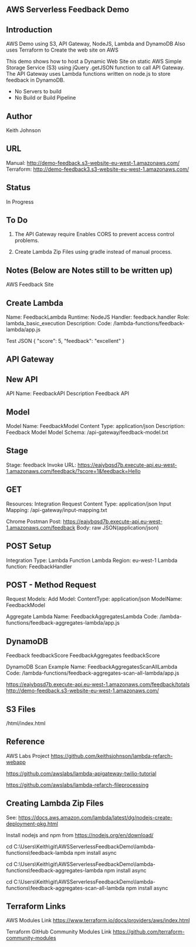 AWS Serverless Feedback Demo
----------------------------

Introduction
------------
AWS Demo using S3, API Gateway, NodeJS, Lambda and DynamoDB
Also uses Terraform to Create the web site on AWS

This demo shows how to host a Dynamic Web Site on static AWS Simple Storage Service (S3) using jQuery .getJSON function to call API Gateway.
The API Gateway uses Lambda functions written on node.js to store feedback in DynamoDB.

- No Servers to build
- No Build or Build Pipeline

Author
------ 
Keith Johnson

URL
---
Manual: http://demo-feedback.s3-website-eu-west-1.amazonaws.com/
Terraform: http://demo-feedback3.s3-website-eu-west-1.amazonaws.com/

Status
------
In Progress

To Do
-----
1. The API Gateway require Enables CORS to prevent access control problems.

2. Create Lambda Zip Files using gradle instead of manual process. 

Notes (Below are Notes still to be written up)
----------------------------------------------

AWS Feedback Site

Create Lambda
-------------
Name: FeedbackLambda
Runtime: NodeJS
Handler: feedback.handler
Role: lambda_basic_execution
Description: 
Code: /lambda-functions/feedback-lambda/app.js

Test JSON
{
  "score": 5,
  "feedback": "excellent"
}

API Gateway
-----------

New API
-------
API Name: FeedbackAPI
Description Feedback API

Model
-----
Model Name: FeedbackModel
Content Type: application/json
Description: Feedback Model
Model Schema: /api-gateway/feedback-model.txt


Stage
-----
Stage: feedback
Invoke URL: 
https://eajybqsd7b.execute-api.eu-west-1.amazonaws.com/feedback/?score=1&feedback=Hello

GET
---
Resources: Integration Request
Content Type: application/json
Input Mapping: /api-gateway/input-mapping.txt


Chrome Postman
Post: https://eajybqsd7b.execute-api.eu-west-1.amazonaws.com/feedback
Body: raw
JSON(application/json)

POST Setup
----------
Integration Type: Lambda Function
Lambda Region: eu-west-1
Lambda function: FeedbackHandler

POST - Method Request
-------------------
Request Models:
Add Model:
ContentType: application/json
ModelName: FeedbackModel


Aggregate Lambda
Name: FeedbackAggregatesLambda
Code: /lambda-functions/feedback-aggregates-lambda/app.js

DynamoDB
---------
Feedback feedbackScore
FeedbackAggregates feedbackScore


DynamoDB Scan Example
Name: FeedbackAggregatesScanAllLambda
Code: /lambda-functions/feedback-aggregates-scan-all-lambda/app.js

https://eajybqsd7b.execute-api.eu-west-1.amazonaws.com/feedback/totals
http://demo-feedback.s3-website-eu-west-1.amazonaws.com/

S3 Files
--------
/html/index.html

Reference
---------
AWS Labs Project
https://github.com/keithsjohnson/lambda-refarch-webapp

https://github.com/awslabs/lambda-apigateway-twilio-tutorial

https://github.com/awslabs/lambda-refarch-fileprocessing

Creating Lambda Zip Files
-------------------------
See: https://docs.aws.amazon.com/lambda/latest/dg/nodejs-create-deployment-pkg.html

Install nodejs and npm from https://nodejs.org/en/download/

cd C:\Users\Keith\git\AWSServerlessFeedbackDemo\lambda-functions\feedback-lambda
npm install async

cd C:\Users\Keith\git\AWSServerlessFeedbackDemo\lambda-functions\feedback-aggregates-lambda
npm install async

cd C:\Users\Keith\git\AWSServerlessFeedbackDemo\lambda-functions\feedback-aggregates-scan-all-lambda
npm install async

Terraform Links
---------------
AWS Modules Link
https://www.terraform.io/docs/providers/aws/index.html

Terraform GitHub Community Modules Link
https://github.com/terraform-community-modules

